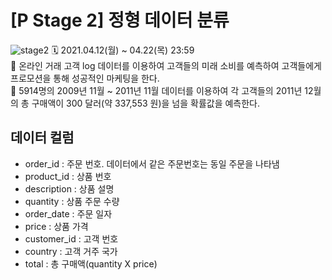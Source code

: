 # [P Stage 2] 정형 데이터 분류
![stage2](https://user-images.githubusercontent.com/71882533/115874316-e8975b00-a47e-11eb-8a75-70557f25469d.png)
🗓️ 2021.04.12(월) ~ 04.22(목) 23:59
<br/>🏡 온라인 거래 고객 log 데이터를 이용하여 고객들의 미래 소비를 예측하여 고객들에게 프로모션을 통해 성공적인 마케팅을 한다.
<br/>🧱 5914명의 2009년 11월 ~ 2011년 11월 데이터를 이용하여 각 고객들의 2011년 12월의 총 구매액이 300 달러(약 337,553 원)을 넘을 확률값을 예측한다.

## 데이터 컬럼
- order_id : 주문 번호. 데이터에서 같은 주문번호는 동일 주문을 나타냄
- product_id : 상품 번호
- description : 상품 설명
- quantity : 상품 주문 수량
- order_date : 주문 일자
- price : 상품 가격
- customer_id : 고객 번호
- country : 고객 거주 국가
- total : 총 구매액(quantity X price)